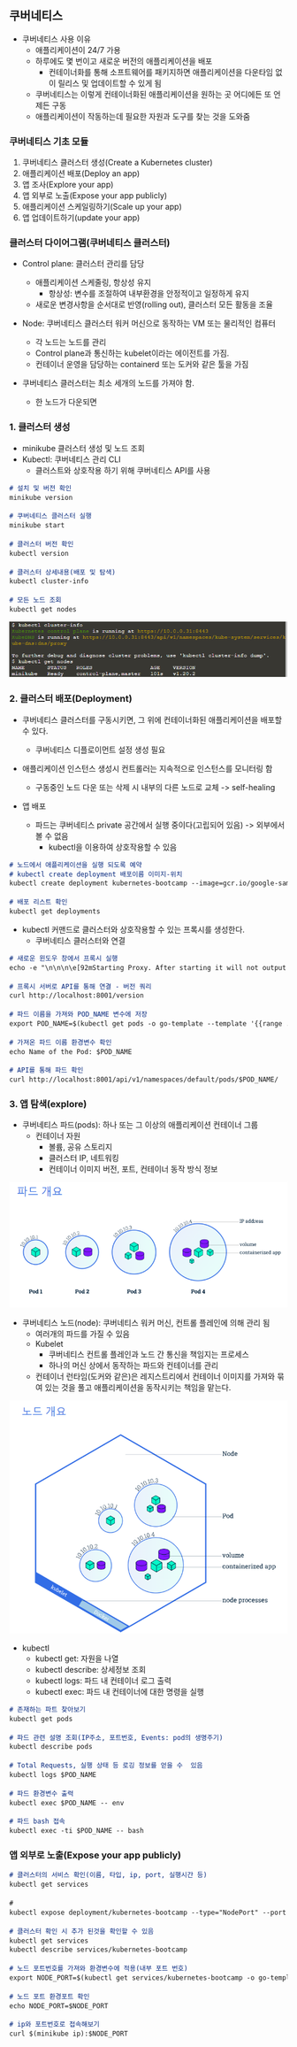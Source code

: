 ## 쿠버네티스
- 쿠버네티스 사용 이유
    - 애플리케이션이 24/7 가용
    - 하루에도 몇 번이고 새로운 버전의 애플리케이션을 배포
      - 컨테이너화를 통해 소프트웨어를 패키지하면 애플리케이션을 다운타임 없이 릴리스 및 업데이트할 수 있게 됨
    - 쿠버네티스는 이렇게 컨테이너화된 애플리케이션을 원하는 곳 어디에든 또 언제든 구동
    - 애플리케이션이 작동하는데 필요한 자원과 도구를 찾는 것을 도와줌
    
### 쿠버네티스 기초 모듈
1. 쿠버네티스 클러스터 생성(Create a Kubernetes cluster)
2. 애플리케이션 배포(Deploy an app)
3. 앱 조사(Explore your app)
4. 앱 외부로 노출(Expose your app publicly)
5. 애플리케이션 스케일링하기(Scale up your app)
6. 앱 업데이트하기(update your app)

### 클러스터 다이어그램(쿠버네티스 클러스터)
- Control plane: 클러스터 관리를 담당
    - 애플리케이션 스케줄링, 항상성 유지
      - 항상성: 변수를 조절하여 내부환경을 안정적이고 일정하게 유지
    - 새로운 변경사항을 순서대로 반영(rolling out), 클러스터 모든 활동을 조율
    
- Node: 쿠버네티스 클러스터 워커 머신으로 동작하는 VM 또는 물리적인 컴퓨터
    - 각 노드는 노드를 관리
    - Control plane과 통신하는 kubelet이라는 에이전트를 가짐.
    - 컨테이너 운영을 담당하는 containerd 또는 도커와 같은 툴을 가짐
- 쿠버네티스 클러스터는 최소 세개의 노드를 가져야 함.
    - 한 노드가 다운되면 
    
### 1. 클러스터 생성
- minikube 클러스터 생성 및 노드 조회
- Kubectl: 쿠버네티스 관리 CLI
    - 클러스트와 상호작용 하기 위해 쿠버네티스 API를 사용
```markdown
# 설치 및 버전 확인
minikube version 

# 쿠버네티스 클러스터 실행
minikube start

# 클러스터 버전 확인
kubectl version

# 클러스터 상세내용(배포 및 탐색)
kubectl cluster-info

# 모든 노드 조회
kubectl get nodes
```

![resource/cluster_create.png](resource/cluster_create.png)

### 2. 클러스터 배포(Deployment)
- 쿠버네티스 클러스터를 구동시키면, 그 위에 컨테이너화된 애플리케이션을 배포할 수 있다.
    - 쿠버네티스 디플로이먼트 설정 생성 필요
    
- 애플리케이션 인스턴스 생성시 컨트롤러는 지속적으로 인스턴스를 모니터링 함
    - 구동중인 노드 다운 또는 삭제 시 내부의 다른 노드로 교체 -> self-healing

- 앱 배포    
    - 파드는 쿠버네티스 private 공간에서 실행 중이다(고립되어 있음) -> 외부에서 볼 수 없음
        - kubectl을 이용하여 상호작용할 수 있음
```markdown
# 노드에서 애플리케이션을 실행 되도록 예약
# kubectl create deployment 배포이름 이미지-위치
kubectl create deployment kubernetes-bootcamp --image=gcr.io/google-samples/kubernetes-bootcamp:v

# 배포 리스트 확인
kubectl get deployments

```
- kubectl 커맨드로 클러스터와 상호작용할 수 있는 프록시를 생성한다.
    - 쿠버네티스 클러스터와 연결
```markdown
# 새로운 윈도우 창에서 프록시 실행
echo -e "\n\n\n\e[92mStarting Proxy. After starting it will not output a response. e first Terminal Tab\n";

# 프록시 서버로 API를 통해 연결 - 버전 쿼리
curl http://localhost:8001/version

# 파드 이름을 가져와 POD_NAME 변수에 저장
export POD_NAME=$(kubectl get pods -o go-template --template '{{range .items}}{{tadata.name}}{{"\n"}}{{end}}')

# 가져온 파드 이름 환경변수 확인
echo Name of the Pod: $POD_NAME

# API를 통해 파드 확인
curl http://localhost:8001/api/v1/namespaces/default/pods/$POD_NAME/
```

### 3. 앱 탐색(explore)
- 쿠버네티스 파드(pods): 하나 또는 그 이상의 애플리케이션 컨테이너 그룹
    - 컨테이너 자원    
        - 볼륨, 공유 스토리지 
        - 클러스터 IP, 네트워킹
        - 컨테이너 이미지 버전, 포트, 컨테이너 동작 방식 정보
    
![img.png](resource/pod.png)

- 쿠버네티스 노드(node): 쿠버네티스 워커 머신, 컨트롤 플레인에 의해 관리 됨
    - 여러개의 파드를 가질 수 있음
    - Kubelet 
      - 쿠버네티스 컨트롤 플레인과 노드 간 통신을 책임지는 프로세스
      - 하나의 머신 상에서 동작하는 파드와 컨테이너를 관리
    - 컨테이너 런타임(도커와 같은)은 레지스트리에서 컨테이너 이미지를 가져와 묶여 있는 것을 풀고 애플리케이션을 동작시키는 책임을 맡는다.
    
![img.png](resource/node.png)

- kubectl
    - kubectl get: 자원을 나열
    - kubectl describe: 상세정보 조회
    - kubectl logs: 파드 내 컨테이너 로그 출력
    - kubectl exec: 파드 내 컨테이너에 대한 명령을 실행
    
```markdown
# 존재하는 파트 찾아보기
kubectl get pods

# 파드 관련 설명 조회(IP주소, 포트번호, Events: pod의 생명주기)
kubectl describe pods

# Total Requests, 실행 상태 등 로깅 정보를 얻을 수  있음
kubectl logs $POD_NAME

# 파드 환경변수 출력
kubectl exec $POD_NAME -- env

# 파드 bash 접속
kubectl exec -ti $POD_NAME -- bash
```

### 앱 외부로 노출(Expose your app publicly)

```markdown
# 클러스터의 서비스 확인(이름, 타입, ip, port, 실행시간 등)
kubectl get services

#
kubectl expose deployment/kubernetes-bootcamp --type="NodePort" --port 8080 service/kubernetes-bootcamp exposed

# 클러스터 확인 시 추가 된것을 확인할 수 있음
kubectl get services
kubectl describe services/kubernetes-bootcamp

# 노드 포트번호를 가져와 환경변수에 적용(내부 포트 번호) 
export NODE_PORT=$(kubectl get services/kubernetes-bootcamp -o go-template='{{(index .spec.ports 0).nodePort}}')

# 노드 포트 환경포트 확인
echo NODE_PORT=$NODE_PORT

# ip와 포트번호로 접속해보기
curl $(minikube ip):$NODE_PORT
```